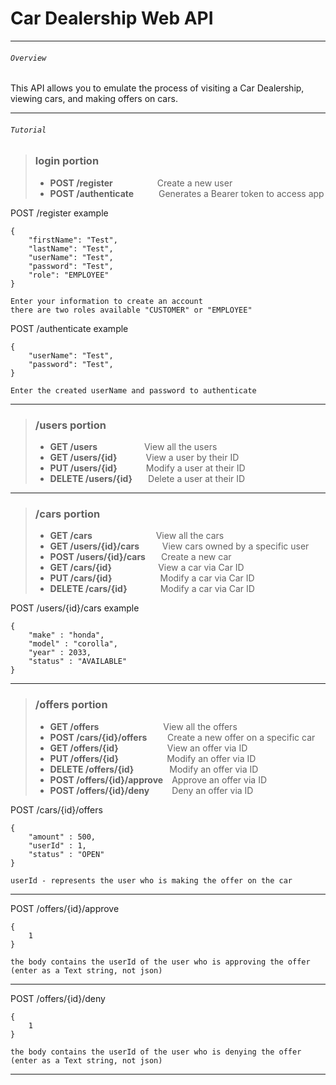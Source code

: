 # Car Dealership Web API
___
###### `Overview`
This API allows you to emulate the process of visiting a Car Dealership, viewing cars, and making offers on cars.

---
###### `Tutorial`

> ### login portion
>* **POST /register**  &emsp;&emsp;&emsp;&emsp;&ensp;&nbsp;Create a new user
>* **POST /authenticate**  &emsp;&emsp;&nbsp;&nbsp;Generates a Bearer token to access app

POST /register example
```
{
    "firstName": "Test",
    "lastName": "Test",
    "userName": "Test",
    "password": "Test",
    "role": "EMPLOYEE"
}

Enter your information to create an account
there are two roles available "CUSTOMER" or "EMPLOYEE"
```

POST /authenticate example
```
{
    "userName": "Test",
    "password": "Test",
}

Enter the created userName and password to authenticate
```
---



> ### /users portion
>* **GET /users**  &emsp;&emsp;&emsp;&emsp;&ensp;&nbsp;&nbsp;View all the users
>* **GET /users/{id}**  &emsp;&emsp;&emsp;View a user by their ID
>* **PUT /users/{id}**  &emsp;&emsp;&emsp;Modify a user at their ID
>* **DELETE /users/{id}**  &emsp;&ensp;Delete a user at their ID

---

> ### /cars portion
>* **GET /cars** &emsp;&emsp;&emsp;&emsp;&emsp;&emsp;&emsp;View all the cars
>* **GET /users/{id}/cars** &emsp;&ensp;&nbsp;&nbsp;&nbsp;View cars owned by a specific user
>* **POST /users/{id}/cars** &emsp;&ensp;Create a new car
>* **GET /cars/{id}** &emsp;&emsp;&emsp;&emsp;&emsp;View a car via Car ID
>* **PUT /cars/{id}**&emsp;&emsp;&emsp;&emsp;&emsp;&ensp;Modify a car via Car ID
>* **DELETE /cars/{id}**&emsp;&emsp;&emsp;&ensp;&nbsp;Modify a car via Car ID

POST /users/{id}/cars example
```
{
    "make" : "honda",
    "model" : "corolla",
    "year" : 2033,
    "status" : "AVAILABLE"
}
```
---

> ### /offers portion
>* **GET /offers** &emsp;&emsp;&emsp;&emsp;&emsp;&emsp;&ensp;&nbsp;&nbsp;View all the offers
>* **POST /cars/{id}/offers** &emsp;&ensp;&nbsp;&nbsp;Create a new offer on a specific car
>* **GET /offers/{id}** &emsp;&emsp;&emsp;&emsp;&emsp;&nbsp;View an offer via ID
>* **PUT /offers/{id}**&emsp;&emsp;&emsp;&emsp;&emsp;&ensp;Modify an offer via ID
>* **DELETE /offers/{id}**&emsp;&emsp;&emsp;&ensp;&nbsp;&nbsp;Modify an offer via ID
>* **POST /offers/{id}/approve**&emsp;Approve an offer via ID
>* **POST /offers/{id}/deny**&emsp;&emsp;&nbsp;&nbsp;Deny an offer via ID

POST /cars/{id}/offers
```
{
    "amount" : 500,
    "userId" : 1,
    "status" : "OPEN"
}

userId - represents the user who is making the offer on the car
```
---

POST /offers/{id}/approve
```
{
    1
}

the body contains the userId of the user who is approving the offer
(enter as a Text string, not json)
```
---

POST /offers/{id}/deny
```
{
    1
}

the body contains the userId of the user who is denying the offer
(enter as a Text string, not json)
```
---

